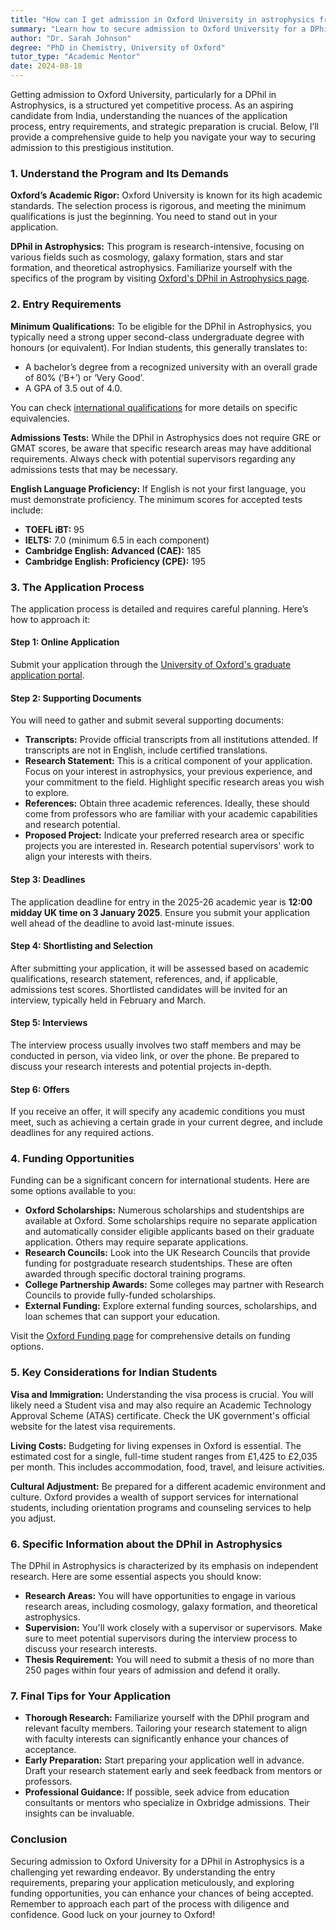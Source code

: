 ```yaml
---
title: "How can I get admission in Oxford University in astrophysics from India?"
summary: "Learn how to secure admission to Oxford University for a DPhil in Astrophysics from India with essential tips on the application process and requirements."
author: "Dr. Sarah Johnson"
degree: "PhD in Chemistry, University of Oxford"
tutor_type: "Academic Mentor"
date: 2024-08-18
---
```


Getting admission to Oxford University, particularly for a DPhil in Astrophysics, is a structured yet competitive process. As an aspiring candidate from India, understanding the nuances of the application process, entry requirements, and strategic preparation is crucial. Below, I’ll provide a comprehensive guide to help you navigate your way to securing admission to this prestigious institution.

### 1. Understand the Program and Its Demands

**Oxford’s Academic Rigor:** Oxford University is known for its high academic standards. The selection process is rigorous, and meeting the minimum qualifications is just the beginning. You need to stand out in your application.

**DPhil in Astrophysics:** This program is research-intensive, focusing on various fields such as cosmology, galaxy formation, stars and star formation, and theoretical astrophysics. Familiarize yourself with the specifics of the program by visiting [Oxford's DPhil in Astrophysics page](https://www.ox.ac.uk/admissions/graduate/courses/dphil-astrophysics).

### 2. Entry Requirements

**Minimum Qualifications:** To be eligible for the DPhil in Astrophysics, you typically need a strong upper second-class undergraduate degree with honours (or equivalent). For Indian students, this generally translates to:

- A bachelor’s degree from a recognized university with an overall grade of 80% (‘B+’) or ‘Very Good’.
- A GPA of 3.5 out of 4.0.

You can check [international qualifications](https://www.ox.ac.uk/admissions/graduate/international-applicants/international-qualifications) for more details on specific equivalencies.

**Admissions Tests:** While the DPhil in Astrophysics does not require GRE or GMAT scores, be aware that specific research areas may have additional requirements. Always check with potential supervisors regarding any admissions tests that may be necessary.

**English Language Proficiency:** If English is not your first language, you must demonstrate proficiency. The minimum scores for accepted tests include:

- **TOEFL iBT:** 95
- **IELTS:** 7.0 (minimum 6.5 in each component)
- **Cambridge English: Advanced (CAE):** 185
- **Cambridge English: Proficiency (CPE):** 195

### 3. The Application Process

The application process is detailed and requires careful planning. Here’s how to approach it:

#### Step 1: Online Application
Submit your application through the [University of Oxford's graduate application portal](https://www.ox.ac.uk/admissions/graduate/apply).

#### Step 2: Supporting Documents
You will need to gather and submit several supporting documents:

- **Transcripts:** Provide official transcripts from all institutions attended. If transcripts are not in English, include certified translations.
- **Research Statement:** This is a critical component of your application. Focus on your interest in astrophysics, your previous experience, and your commitment to the field. Highlight specific research areas you wish to explore.
- **References:** Obtain three academic references. Ideally, these should come from professors who are familiar with your academic capabilities and research potential.
- **Proposed Project:** Indicate your preferred research area or specific projects you are interested in. Research potential supervisors' work to align your interests with theirs.

#### Step 3: Deadlines
The application deadline for entry in the 2025-26 academic year is **12:00 midday UK time on 3 January 2025**. Ensure you submit your application well ahead of the deadline to avoid last-minute issues.

#### Step 4: Shortlisting and Selection
After submitting your application, it will be assessed based on academic qualifications, research statement, references, and, if applicable, admissions test scores. Shortlisted candidates will be invited for an interview, typically held in February and March.

#### Step 5: Interviews
The interview process usually involves two staff members and may be conducted in person, via video link, or over the phone. Be prepared to discuss your research interests and potential projects in-depth.

#### Step 6: Offers
If you receive an offer, it will specify any academic conditions you must meet, such as achieving a certain grade in your current degree, and include deadlines for any required actions.

### 4. Funding Opportunities

Funding can be a significant concern for international students. Here are some options available to you:

- **Oxford Scholarships:** Numerous scholarships and studentships are available at Oxford. Some scholarships require no separate application and automatically consider eligible applicants based on their graduate application. Others may require separate applications.
- **Research Councils:** Look into the UK Research Councils that provide funding for postgraduate research studentships. These are often awarded through specific doctoral training programs.
- **College Partnership Awards:** Some colleges may partner with Research Councils to provide fully-funded scholarships.
- **External Funding:** Explore external funding sources, scholarships, and loan schemes that can support your education.

Visit the [Oxford Funding page](https://www.ox.ac.uk/admissions/graduate/fees-and-funding/oxford-funding) for comprehensive details on funding options.

### 5. Key Considerations for Indian Students

**Visa and Immigration:** Understanding the visa process is crucial. You will likely need a Student visa and may also require an Academic Technology Approval Scheme (ATAS) certificate. Check the UK government's official website for the latest visa requirements.

**Living Costs:** Budgeting for living expenses in Oxford is essential. The estimated cost for a single, full-time student ranges from £1,425 to £2,035 per month. This includes accommodation, food, travel, and leisure activities.

**Cultural Adjustment:** Be prepared for a different academic environment and culture. Oxford provides a wealth of support services for international students, including orientation programs and counseling services to help you adjust.

### 6. Specific Information about the DPhil in Astrophysics

The DPhil in Astrophysics is characterized by its emphasis on independent research. Here are some essential aspects you should know:

- **Research Areas:** You will have opportunities to engage in various research areas, including cosmology, galaxy formation, and theoretical astrophysics.
- **Supervision:** You'll work closely with a supervisor or supervisors. Make sure to meet potential supervisors during the interview process to discuss your research interests.
- **Thesis Requirement:** You will need to submit a thesis of no more than 250 pages within four years of admission and defend it orally.

### 7. Final Tips for Your Application

- **Thorough Research:** Familiarize yourself with the DPhil program and relevant faculty members. Tailoring your research statement to align with faculty interests can significantly enhance your chances of acceptance.
- **Early Preparation:** Start preparing your application well in advance. Draft your research statement early and seek feedback from mentors or professors.
- **Professional Guidance:** If possible, seek advice from education consultants or mentors who specialize in Oxbridge admissions. Their insights can be invaluable.

### Conclusion

Securing admission to Oxford University for a DPhil in Astrophysics is a challenging yet rewarding endeavor. By understanding the entry requirements, preparing your application meticulously, and exploring funding opportunities, you can enhance your chances of being accepted. Remember to approach each part of the process with diligence and confidence. Good luck on your journey to Oxford!
    